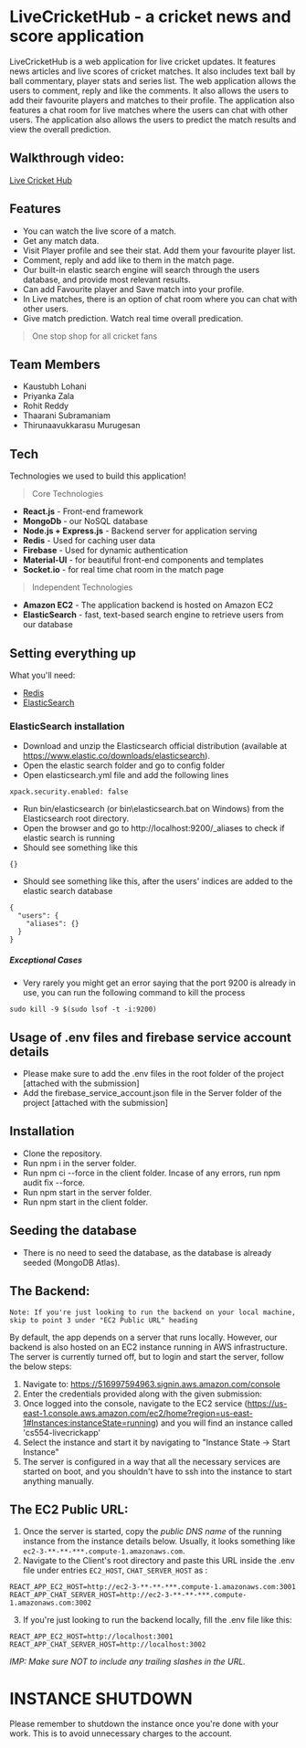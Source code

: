 # LiveCricketHub - a cricket news and score application

LiveCricketHub is a web application for live cricket updates. It features news articles and live scores of cricket matches. It also includes text ball by ball commentary, player stats and series list. The web application allows the users to comment, reply and like the comments. It also allows the users to add their favourite players and matches to their profile. The application also features a chat room for live matches where the users can chat with other users. The application also allows the users to predict the match results and view the overall prediction.

## Walkthrough video:

[Live Cricket Hub](https://youtu.be/0HzfVhjCL9M)

## Features

- You can watch the live score of a match.
- Get any match data.
- Visit Player profile and see their stat. Add them your favourite player list.
- Comment, reply and add like to them in the match page.
- Our built-in elastic search engine will search through the users database, and provide most relevant results.
- Can add Favourite player and Save match into your profile.
- In Live matches, there is an option of chat room where you can chat with other users.
- Give match prediction. Watch real time overall predication.

> One stop shop for all cricket fans

## Team Members

- Kaustubh Lohani
- Priyanka Zala
- Rohit Reddy
- Thaarani Subramaniam
- Thirunaavukkarasu Murugesan

## Tech

Technologies we used to build this application!

> Core Technologies

- **React.js** - Front-end framework
- **MongoDb** - our NoSQL database
- **Node.js + Express.js** - Backend server for application serving
- **Redis** - Used for caching user data
- **Firebase** - Used for dynamic authentication
- **Material-UI** - for beautiful front-end components and templates
- **Socket.io** - for real time chat room in the match page

> Independent Technologies

- **Amazon EC2** - The application backend is hosted on Amazon EC2
- **ElasticSearch** - fast, text-based search engine to retrieve users from our database

## Setting everything up

What you'll need:

- [Redis](https://redis.io/docs/getting-started/)
- [ElasticSearch](https://www.elastic.co/downloads/elasticsearch)

### ElasticSearch installation

- Download and unzip the Elasticsearch official distribution (available at https://www.elastic.co/downloads/elasticsearch).
- Open the elastic search folder and go to config folder
- Open elasticsearch.yml file and add the following lines

```
xpack.security.enabled: false
```

- Run bin/elasticsearch (or bin\elasticsearch.bat on Windows) from the Elasticsearch root directory.
- Open the browser and go to http://localhost:9200/\_aliases to check if elastic search is running
- Should see something like this

```
{}
```

- Should see something like this, after the users' indices are added to the elastic search database

```
{
  "users": {
    "aliases": {}
  }
}
```

##### Exceptional Cases

- Very rarely you might get an error saying that the port 9200 is already in use, you can run the following command to kill the process

```
sudo kill -9 $(sudo lsof -t -i:9200)
```

## Usage of .env files and firebase service account details

- Please make sure to add the .env files in the root folder of the project [attached with the submission]
- Add the firebase_service_account.json file in the Server folder of the project [attached with the submission]

## Installation

- Clone the repository.
- Run npm i in the server folder.
- Run npm ci --force in the client folder. Incase of any errors, run npm audit fix --force.
- Run npm start in the server folder.
- Run npm start in the client folder.

## Seeding the database

- There is no need to seed the database, as the database is already seeded (MongoDB Atlas).

## The Backend:

`Note: If you're just looking to run the backend on your local machine, skip to point 3 under "EC2 Public URL" heading`

By default, the app depends on a server that runs locally. However, our backend is also hosted on an EC2 instance running in AWS infrastructure. The server is currently turned off, but to login and start the server, follow the below steps:

1. Navigate to: https://516997594963.signin.aws.amazon.com/console
2. Enter the credentials provided along with the given submission:
3. Once logged into the console, navigate to the EC2 service (https://us-east-1.console.aws.amazon.com/ec2/home?region=us-east-1#Instances:instanceState=running) and you will find an instance called 'cs554-livecrickapp'
4. Select the instance and start it by navigating to "Instance State -> Start Instance"
5. The server is configured in a way that all the necessary services are started on boot, and you shouldn't have to ssh into the instance to start anything manually.

## The EC2 Public URL:

1. Once the server is started, copy the _public DNS name_ of the running instance from the instance details below. Usually, it looks something like `ec2-3-**-**-***.compute-1.amazonaws.com`.
2. Navigate to the Client's root directory and paste this URL inside the .env file under entries `EC2_HOST`, `CHAT_SERVER_HOST` as :

```
REACT_APP_EC2_HOST=http://ec2-3-**-**-***.compute-1.amazonaws.com:3001
REACT_APP_CHAT_SERVER_HOST=http://ec2-3-**-**-***.compute-1.amazonaws.com:3002
```

3. If you're just looking to run the backend locally, fill the .env file like this:

```
REACT_APP_EC2_HOST=http://localhost:3001
REACT_APP_CHAT_SERVER_HOST=http://localhost:3002
```

_IMP: Make sure NOT to include any trailing slashes in the URL._

# INSTANCE SHUTDOWN

Please remember to shutdown the instance once you're done with your work. This is to avoid unnecessary charges to the account.
